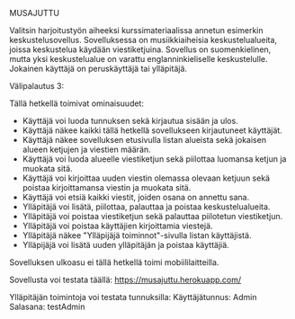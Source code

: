 MUSAJUTTU

Valitsin harjoitustyön aiheeksi kurssimateriaalissa annetun esimerkin keskustelusovellus. Sovelluksessa on musiikkiaiheisia keskustelualueita, joissa keskustelua käydään viestiketjuina. Sovellus on suomenkielinen, mutta yksi keskustelualue on varattu englanninkieliselle keskustelulle. Jokainen käyttäjä on peruskäyttäjä tai ylläpitäjä.

Välipalautus 3:

Tällä hetkellä toimivat ominaisuudet:
- Käyttäjä voi luoda tunnuksen sekä kirjautua sisään ja ulos.
- Käyttäjä näkee kaikki tällä hetkellä sovellukseen kirjautuneet käyttäjät.
- Käyttäjä näkee sovelluksen etusivulla listan alueista sekä jokaisen alueen ketjujen ja viestien määrän.
- Käyttäjä voi luoda alueelle viestiketjun sekä piilottaa luomansa ketjun ja muokata sitä.
- Käyttäjä voi kirjoittaa uuden viestin olemassa olevaan ketjuun sekä poistaa kirjoittamansa viestin ja muokata sitä.
- Käyttäjä voi etsiä kaikki viestit, joiden osana on annettu sana.
- Ylläpitäjä voi lisätä, piilottaa, palauttaa ja poistaa keskustelualueita.
- Ylläpitäjä voi poistaa viestiketjun sekä palauttaa piilotetun viestiketjun.
- Ylläpitäjä voi poistaa käyttäjien kirjoittamia viestejä.
- Ylläpitäjä näkee "Ylläpijäjä toiminnot"-sivulla listan käyttäjistä.
- Ylläpijäjä voi lisätä uuden ylläpitäjän ja poistaa käyttäjiä.

Sovelluksen ulkoasu ei tällä hetkellä toimi mobiililaitteilla.

Sovellusta voi testata täällä: https://musajuttu.herokuapp.com/

Ylläpitäjän toimintoja voi testata tunnuksilla:
Käyttäjätunnus: Admin Salasana: testAdmin


